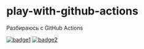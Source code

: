 # play-with-github-actions
Разбираюсь с GitHub Actions

[![badge1][img]][wf]
[![badge2][img2]][wf2]

[img]: https://github.com/Mazdaywik/play-with-github-actions/workflows/CI/badge.svg
[wf]: https://github.com/Mazdaywik/play-with-github-actions/actions?query=workflow:CI
[img2]: https://github.com/Mazdaywik/play-with-github-actions/workflows/CI/badge2.svg
[wf2]: https://github.com/Mazdaywik/play-with-github-actions/actions?query=workflow:CI2
